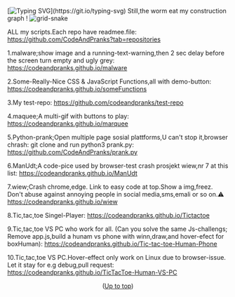 <a id="up"></a>
[![Typing SVG](https://readme-typing-svg.demolab.com?font=Fira+Code&duration=2000&pause=500&color=F7697A&background=A1A1A100&width=435&lines=Code+And+Pranks+info+and%2C+;+live+test+links+for+code+fun.)](https://git.io/typing-svg)
Still,the worm eat my construction graph !
![grid-snake](https://user-images.githubusercontent.com/94220731/198875879-db8010bf-01c8-4f34-98c7-3dd8a0a6e734.svg)

ALL my scripts.Each repo have readmee.file:
https://github.com/CodeAndPranks?tab=repositories

1.malware;show image and a running-text-warning,then 2 sec delay before the screen turn empty and ugly grey:
https://codeandpranks.github.io/malware 

2.Some-Really-Nice CSS & JavaScript Functions,all with demo-button:
https://codeandpranks.github.io/someFunctions

3.My test-repo:
https://github.com/codeandpranks/test-repo

4.maquee;A multi-gif with buttons to play:
https://codeandpranks.github.io/marquee

5.Python-prank;Open multiple page sosial plattforms,U can't stop it,browser chrash:
git clone and run python3 prank.py:
https://github.com/CodeAndPranks/prank.py

6.ManUdt;A code-pice used by browser-test crash prosjekt wiew,nr 7 at this list:
https://codeandpranks.github.io/ManUdt

7.wiew;Crash chrome,edge.
Link to easy code at top.Show a img,freez.
Don't abuse against annoying people in social media,sms,emali or so on.⚠️
https://codeandpranks.github.io/wiew

8.Tic,tac,toe Singel-Player:
https://codeandpranks.github.io/Tictactoe

9.Tic,tac,toe VS PC who work for all.
(Can you solve the same Js-challengs;
Remove app.js,build a hunam vs phone with winn,draw,and hover-efect for boxHuman):
https://codeandpranks.github.io/Tic-tac-toe-Human-Phone

10.Tic,tac,toe VS PC.Hover-effect only work on Linux due to browser-issue.
Let it stay for e.g debug,pull request:
https://codeandpranks.github.io/TicTacToe-Human-VS-PC

<p align="center">(<a href="#up">Up to top</a>)</p>
